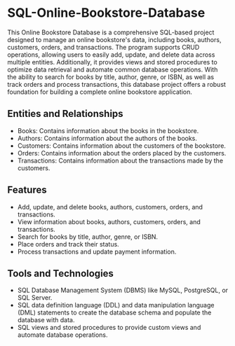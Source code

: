# SQL-Online-Bookstore-Database
This Online Bookstore Database is a comprehensive SQL-based project designed to manage an online bookstore's data, including books, authors, customers, orders, and transactions. The program supports CRUD operations, allowing users to easily add, update, and delete data across multiple entities. Additionally, it provides views and stored procedures to optimize data retrieval and automate common database operations. With the ability to search for books by title, author, genre, or ISBN, as well as track orders and process transactions, this database project offers a robust foundation for building a complete online bookstore application.

## Entities and Relationships

- Books: Contains information about the books in the bookstore.
- Authors: Contains information about the authors of the books.
- Customers: Contains information about the customers of the bookstore.
- Orders: Contains information about the orders placed by the customers.
- Transactions: Contains information about the transactions made by the customers.

## Features

- Add, update, and delete books, authors, customers, orders, and transactions.
- View information about books, authors, customers, orders, and transactions.
- Search for books by title, author, genre, or ISBN.
- Place orders and track their status.
- Process transactions and update payment information.

## Tools and Technologies

- SQL Database Management System (DBMS) like MySQL, PostgreSQL, or SQL Server.
- SQL data definition language (DDL) and data manipulation language (DML) statements to create the database schema and populate the database with data.
- SQL views and stored procedures to provide custom views and automate database operations.
